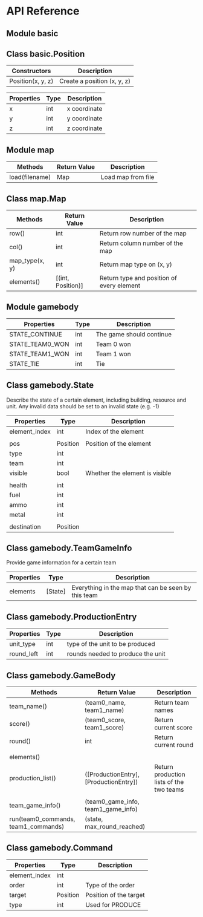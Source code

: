 # API Reference

## Module basic

## Class basic.Position

|    Constructors   |         Description         |
| ----------------- | --------------------------- |
| Position(x, y, z) | Create a position (x, y, z) |

| Properties | Type | Description  |
| ---------- | ---- | ------------ |
| x          | int  | x coordinate |
| y          | int  | y coordinate |
| z          | int  | z coordinate |



## Module map

|    Methods     | Return Value |    Description     |
| -------------- | ------------ | ------------------ |
| load(filename) | Map          | Load map from file |



## Class map.Map

|    Methods     |    Return Value   |                Description                |
| -------------- | ----------------- | ----------------------------------------- |
| row()          | int               | Return row number of the map              |
| col()          | int               | Return column number of the map           |
| map_type(x, y) | int               | Return map type on (x, y)                 |
| elements()     | [(int, Position)] | Return type and position of every element |



## Module gamebody

|    Properties   | Type |       Description        |
| --------------- | ---- | ------------------------ |
| STATE_CONTINUE  | int  | The game should continue |
| STATE_TEAM0_WON | int  | Team 0 won               |
| STATE_TEAM1_WON | int  | Team 1 won               |
| STATE_TIE       | int  | Tie                      |



## Class gamebody.State
Describe the state of a certain element, including building, resource and unit.
Any invalid data should be set to an invalid state (e.g. -1)

|   Properties  |   Type   |          Description           |
| ------------- | -------- | ------------------------------ |
| element_index | int      | Index of the element           |
|               |          |                                |
| pos           | Position | Position of the element        |
| type          | int      |                                |
| team          | int      |                                |
| visible       | bool     | Whether the element is visible |
|               |          |                                |
| health        | int      |                                |
| fuel          | int      |                                |
| ammo          | int      |                                |
| metal         | int      |                                |
|               |          |                                |
| destination   | Position |                                |



## Class gamebody.TeamGameInfo
Provide game information for a certain team

| Properties |   Type  |                     Description                     |
| ---------- | ------- | --------------------------------------------------- |
| elements   | [State] | Everything in the map that can be seen by this team |



## Class gamebody.ProductionEntry

| Properties | Type |            Description            |
| ---------- | ---- | --------------------------------- |
| unit_type  | int  | type of the unit to be produced   |
| round_left | int  | rounds needed to produce the unit |



## Class gamebody.GameBody

|               Methods               |              Return Value              |               Description                |
| ----------------------------------- | -------------------------------------- | ---------------------------------------- |
| team_name()                         | (team0_name, team1_name)               | Return team names                        |
| score()                             | (team0_score, team1_score)             | Return current score                     |
| round()                             | int                                    | Return current round                     |
|                                     |                                        |                                          |
| elements()                          |                                        |                                          |
| production_list()                   | ([ProductionEntry], [ProductionEntry]) | Return production lists of the two teams |
|                                     |                                        |                                          |
| team_game_info()                    | (team0_game_info, team1_game_info)     |                                          |
| run(team0_commands, team1_commands) | (state, max_round_reached)             |                                          |





## Class gamebody.Command

|   Properties  |   Type   |      Description       |
| ------------- | -------- | ---------------------- |
| element_index | int      |                        |
| order         | int      | Type of the order      |
| target        | Position | Position of the target |
| type          | int      | Used for PRODUCE       |
